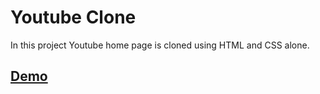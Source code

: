 # Youtube Clone

In this project Youtube home page is cloned using HTML and CSS alone.

## [Demo](https://nandhinikarvendhan.github.io/Projects/youtube_clone/youtube.html)

